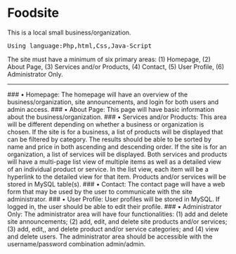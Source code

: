 # Foodsite
This is a local small business/organization.
<pre>Using language:Php,html,Css,Java-Script</pre>
The site must have a minimum of six primary areas: (1) Homepage, (2) About Page, (3) Services and/or Products, (4) Contact, (5) User Profile, (6) Administrator Only.
<br>
<hr>
### • Homepage: 
The homepage will have an overview of the business/organization, site announcements, and login for both users and admin access.
### •	About Page: 
This page will have basic information about the business/organization.
### •	Services and/or Products:
This area will be different depending on whether a business or organization is chosen.  If the site is for a business, a list of products will be displayed that can be filtered by category.  The results should be able to be sorted by name and price in both ascending and descending order.  If the site is for an organization, a list of services will be displayed.  Both services and products will have a multi-page list view of multiple items as well as a detailed view of an individual product or service.  In the list view, each item will be a hyperlink to the detailed view for that item.  Products and/or services will be stored in MySQL table(s).
### •	Contact:
The contact page will have a web form that may be used by the user to communicate with the site administrator.  
### •	User Profile:
User profiles will be stored in MySQL.  If logged in, the user should be able to edit their profile.  
### •	Administrator Only: 
The administrator area will have four functionalities: (1) add and delete site announcements; (2) add, edit, and delete site products and/or services; (3) add, edit,, and delete product and/or service categories; and (4) view and delete users.  The administrator area should be accessible with the username/password combination admin/admin.
